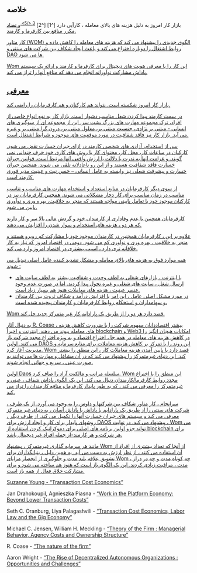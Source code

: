 

## خلاصه

بازار کار امروز به دلیل هزینه های بالای معامله ، کارآیی دارد \[^1\] \[^2\] <sup id="fnref:3"> <a href="#fn:3" class="footnote-ref"> 3 </5> </sup> و تضاد مکرر منافع بین کارفرما و کارمند.</p> 

<p spaces-before="0">
  کار متاور (WOM) الگوی جدیدی را پیشنهاد می کند که هزینه های معامله را کاهش داده و روابط اشتغال را دوباره اختراع می کند و باعث ایجاد شکاف بین شرکت های سنتی و DAO ها می شود.
</p>

<p spaces-before="0">
  Wom این کار را با معرفی هویت های دیجیتال برای کارفرما و کارمند و ارائه یک سیستم پاداش مشارکت نوآورانه انجام می دهد که منافع آنها را تراز می کند.
</p>

<h2 spaces-before="0">
  معرفی
</h2>

<p spaces-before="0">
  بازار کار امروز شکسته است. نتواند هم کارکنان و هم کارفرمایان را راضی کند.
</p>

<p spaces-before="0">
  در سمت کارمند پیدا کردن شغل مناسب دشوار است. بازار کار به نفع انواع خاصی از افراد، ترک مجموعه مهارت های بزرگ پشت سر. این از مجموعه ای از سوگیری های انسانی - مبتنی بر نژادی، جنسیت مبتنی بر، معلول مبتنی بر، درون گرا مبتنی بر و غیره می آید. بازار کار نیز فاقد شفافیت در مورد موقعیت های موجود و شرایط اشتغال است.
</p>

<p spaces-before="0">
  پس از استخدام، آزادی های شخصی کارمند در ازای جبران خسارت نقض می شود. کارکنان در ساعات کار، محل کار، محتوای کار یا روش های کاری خود حرف چندانی نمی گویند. و غرامت آنها به ندرت با دلالت یا ارزش واقعی آنها مرتبط است. قوانین جبران خسارت فاقد شفافیت هستند و از این رو ناعادلانه تلقی می شوند. همچنین جبران خسارت و پیشرفت شغلی نیز وابسته به عامل انسانی – حسن نیت و عینیت مدیر فوری کارمند است.
</p>

<p spaces-before="0">
  از سوی دیگر کارفرمایان در منابع استعداد و استخدام مهارت های مناسب و تناسب مناسب در زمان مناسب برای کار دچار مشکلاتی می شوند. همچنین کارفرمایان نیز در کارکنان موجود خود با تعامل پایینی مواجه هستند که منجر به خلاقیت، بهره وری و نوآوری پایین می شود.
</p>

<p spaces-before="0">
  کارفرمایان همچنین با عدم وفاداری از کارمندان خود و گردش مالی بالا سر و کار دارند که هر دو ، هزینه های استخدام و سوار شدن را افزایش می دهند.
</p>

<p spaces-before="0">
  علاوه بر این ، کارفرمایان همچنین در کارمندان موجود خود با مشارکت کم روبرو هستند و منجر به خلاقیت ، بهره وری و نوآوری کم می شود. دومی در اقتصاد امروز که نیاز به کار خلاقانه تری دارد ، آسیب بیشتری در اقتصاد امروز وارد می کند.
</p>

<p spaces-before="0">
  همه موارد فوق به هزینه های بالای معامله و مشکل تشدید کننده عامل اصلی تبدیل می شوند <fnref target="4" />:
</p>

<ul>
  <li>
    با اینترنت ، بازارهای شغلی به لطف وحدت و شفافیت بیشتر به لطف سایت های ارسال شغل ، سایت های شغلی و غیره تحول پیدا کردند. اما در صورت عدم وجود عنصر عینیت ، هزینه های معاملات هنوز هم بسیار زیاد است.
  </li>
  <li>
    در مورد مشکل اصلی عامل ، این امر با افزایش درآمد و شکاف ثروت بین کارمندان و سهامداران و استحکام روابط کارفرمایان و کارمندان پیچیده شده است.
  </li>
</ul>

<p spaces-before="0">
  Wom قصد دارد هر دو را از طریق یک پارادایم کار غیر متمرکز جدید حل کند.
</p>

<p spaces-before="0">
  به دنبال آثار R. Coase <fnref target="5" /> ، بیشتر اقتصاددانان مفهوم شرکت را با ضرورت کاهش هزینه های معامله پیوند می دهند. اینترنت و اخیراً blockchain و Web3 امکانات هیجان انگیز را در کاهش هزینه های معامله در همه جا ، اختراع اقتصاد و به ویژه اختراع مجدد شرکت باز می کنند. اولین DAOS <fnref target="6" /> این روند را با تمرکز بر کاهش هزینه معاملات برای منابع سرمایه و مدیریت آغاز کرد. Wom قصد دارد با پایین آمدن هزینه معاملات کار ، این منطق را بیشتر کند. این دنیای غیرمتمرکز را پیشنهاد می کند که در آن مشاغل و مهارت ها می توانند به صورت عینی ، سریع و جهانی انجام شوند.
</p>

<p spaces-before="0">
  اولین Daos سلسله مراتب و مالکیت آزاد را صاف کرد. Wom این منطق را با اختراع مجدد روابط کارفرما/کارمندان دنبال می کند. این یک الگوی پاداش شفاف ، عینی و غیرمتمرکز را معرفی می کند ، که به طور پایدار کارفرما و منافع کارمندان را تراز می کند.
</p>

<p spaces-before="0">
  سرانجام ، کار متاور شکاف بین شرکتها و داوس را به وجود می آورد. از یک طرف ، شرکت های سنتی را از طریق یک پارادایم با پاداش با پاداش آسان ، به دنیای غیر متمرکز معرفی می کند و سیستم های جبران خسارت آنها را تکمیل می کند. از طرف دیگر ، روشهای پایدار برای کار و ایجاد ارزش برای DAOS پیشنهاد می کند. در نهایت ، Wom می تواند جزو اولین برنامه های اصلی برای دموکراتیک کردن استفاده از blockchain برای هر شرکت و هر کارمند-از جمله افراد غیر دیجیتال باشد.
</p>

<p spaces-before="0">
  مانند هر سرمایه گذاری غیرمتمرکز ، پیشنهاد Wom از آنجا که تعداد بیشتری از افراد از آن استفاده می کنند ، از نظر ارزش به دست می آید. به همین دلیل ، بنیانگذاران برای تشویق علاقه بلند مدت و جلوگیری از انحصار مزایای Wom ، چه کوتاه مدت و چه در دراز مدت ، مراقبت زیادی کردند. این یک الگوی باز است که هنوز هم ساخته می شود و برای مشارکت خلاق فعال از همه باز است.
</p>

<footnotes>
  <fn name="1" spaces-before="0">
    <p spaces-before="0">
      Suzanne Young - <a href="https://www.academia.edu/24703426/Transaction_Cost_Economics">“Transaction Cost Economics”</a>
    </p>
  </fn>
  
  <fn name="2" spaces-before="0">
    <p spaces-before="0">
      Jan Drahokoupil, Agnieszka Piasna - <a href="https://www.intereconomics.eu/contents/year/2017/number/6/article/work-in-the-platform-economy-beyond-lower-transaction-costs.html">“Work in the Platform Economy: Beyond Lower Transaction Costs”</a>
    </p>
  </fn>
  
  <fn name="3" spaces-before="0">
    <p spaces-before="0">
      Seth C. Oranburg, Liya Palagashvili - <a href="https://dsc.duq.edu/cgi/viewcontent.cgi?article=1115&context=law-faculty-scholarship">“Transaction Cost Economics, Labor Law and the Gig Economy”</a>
    </p>
  </fn>
  
  <fn name="4" spaces-before="0">
    <p spaces-before="0">
      Michael C. Jensen, William H. Meckling - <a href="https://www.sfu.ca/~wainwrig/Econ400/jensen-meckling.pdf">“Theory of the Firm : Managerial Behavior, Agency Costs and Ownership Structure”</a>
    </p>
  </fn>
  
  <fn name="5" spaces-before="0">
    <p spaces-before="0">
      R. Coase - <a href="http://econdse.org/wp-content/uploads/2014/09/firm-coase.pdf">“The nature of the firm”</a>
    </p>
  </fn>
  
  <fn name="6" spaces-before="0">
    <p spaces-before="0">
      Aaron Wright - <a href="https://stanford-jblp.pubpub.org/pub/rise-of-daos/release/1">“The Rise of Decentralized Autonomous Organizations : Opportunities and Challenges”</a>
    </p>
  </fn>
</footnotes>

